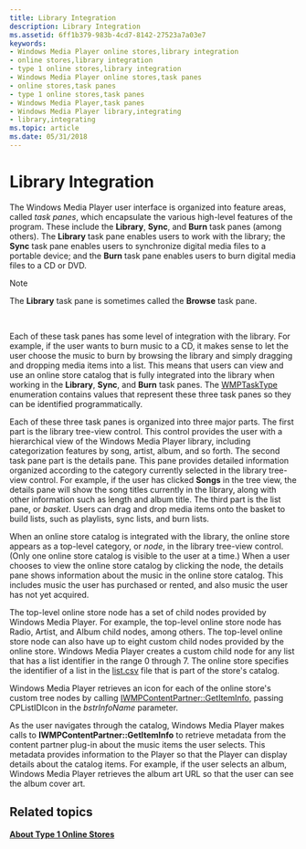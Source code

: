 ```yaml
---
title: Library Integration
description: Library Integration
ms.assetid: 6ff1b379-983b-4cd7-8142-27523a7a03e7
keywords:
- Windows Media Player online stores,library integration
- online stores,library integration
- type 1 online stores,library integration
- Windows Media Player online stores,task panes
- online stores,task panes
- type 1 online stores,task panes
- Windows Media Player,task panes
- Windows Media Player library,integrating
- library,integrating
ms.topic: article
ms.date: 05/31/2018
---
```


# Library Integration

The Windows Media Player user interface is organized into feature areas, called *task panes*, which encapsulate the various high-level features of the program. These include the **Library**, **Sync**, and **Burn** task panes (among others). The **Library** task pane enables users to work with the library; the **Sync** task pane enables users to synchronize digital media files to a portable device; and the **Burn** task pane enables users to burn digital media files to a CD or DVD.

> [!Note]  
> The **Library** task pane is sometimes called the **Browse** task pane.

 

Each of these task panes has some level of integration with the library. For example, if the user wants to burn music to a CD, it makes sense to let the user choose the music to burn by browsing the library and simply dragging and dropping media items into a list. This means that users can view and use an online store catalog that is fully integrated into the library when working in the **Library**, **Sync**, and **Burn** task panes. The [WMPTaskType](/previous-versions/windows/desktop/api/contentpartner/ne-contentpartner-wmptasktype) enumeration contains values that represent these three task panes so they can be identified programmatically.

Each of these three task panes is organized into three major parts. The first part is the library tree-view control. This control provides the user with a hierarchical view of the Windows Media Player library, including categorization features by song, artist, album, and so forth. The second task pane part is the details pane. This pane provides detailed information organized according to the category currently selected in the library tree-view control. For example, if the user has clicked **Songs** in the tree view, the details pane will show the song titles currently in the library, along with other information such as length and album title. The third part is the list pane, or *basket*. Users can drag and drop media items onto the basket to build lists, such as playlists, sync lists, and burn lists.

When an online store catalog is integrated with the library, the online store appears as a top-level category, or *node*, in the library tree-view control. (Only one online store catalog is visible to the user at a time.) When a user chooses to view the online store catalog by clicking the node, the details pane shows information about the music in the online store catalog. This includes music the user has purchased or rented, and also music the user has not yet acquired.

The top-level online store node has a set of child nodes provided by Windows Media Player. For example, the top-level online store node has Radio, Artist, and Album child nodes, among others. The top-level online store node can also have up to eight custom child nodes provided by the online store. Windows Media Player creates a custom child node for any list that has a list identifier in the range 0 through 7. The online store specifies the identifier of a list in the [list.csv](list-csv.md) file that is part of the store's catalog.

Windows Media Player retrieves an icon for each of the online store's custom tree nodes by calling [IWMPContentPartner::GetItemInfo](/previous-versions/windows/desktop/api/contentpartner/nf-contentpartner-iwmpcontentpartner-getiteminfo), passing CPListIDIcon in the *bstrInfoName* parameter.

As the user navigates through the catalog, Windows Media Player makes calls to **IWMPContentPartner::GetItemInfo** to retrieve metadata from the content partner plug-in about the music items the user selects. This metadata provides information to the Player so that the Player can display details about the catalog items. For example, if the user selects an album, Windows Media Player retrieves the album art URL so that the user can see the album cover art.

## Related topics

<dl> <dt>

[**About Type 1 Online Stores**](about-type-1-online-stores.md)
</dt> </dl>

 

 




